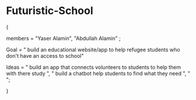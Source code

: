 # Futuristic-School 
   {
  
  members = "Yaser Alamin", "Abdullah Alamin" ;
  
  Goal = " build an educational website/app to help refugee students who don't have an access to school"
  
  Ideas = " build an app that connects volunteers to students to help them with there study ",
          " build a chatbot help students to find what they need ",
          "  ";
  
  }
